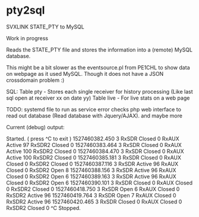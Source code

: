 # pty2sql
SVXLINK STATE_PTY to MySQL

Work in progress

Reads the STATE_PTY file and stores the information into a (remote) MySQL database.

This might be a bit slower as the eventsource.pl from PE1CHL to show data on webpage as it used MySQL.
Though it does not have a JSON crossdomain problem :)

SQL:
Table pty - Stores each single receiver for history processing (Like last sql open at receiver xx on date yy)
Table live - For live stats on a web page

TODO:
systemd file to run as service
error checks
php web interface to read out database (Read database with Jquery/AJAX).
and maybe more


Current (debug) output:

Started. ( press ^C to exit )
1527460382.450 3 RxSDR Closed 0 RxAUX Active 97 RxSDR2 Closed 0
1527460383.464 3 RxSDR Closed 0 RxAUX Active 100 RxSDR2 Closed 0
1527460384.470 3 RxSDR Closed 0 RxAUX Active 100 RxSDR2 Closed 0
1527460385.181 3 RxSDR Closed 0 RxAUX Closed 0 RxSDR2 Closed 0
1527460387.116 3 RxSDR Active 96 RxAUX Closed 0 RxSDR2 Open 8
1527460388.156 3 RxSDR Active 96 RxAUX Closed 0 RxSDR2 Open 6
1527460389.163 3 RxSDR Active 96 RxAUX Closed 0 RxSDR2 Open 6
1527460390.101 3 RxSDR Closed 0 RxAUX Closed 0 RxSDR2 Closed 0
1527460418.750 3 RxSDR Open 6 RxAUX Closed 0 RxSDR2 Active 96
1527460419.764 3 RxSDR Open 7 RxAUX Closed 0 RxSDR2 Active 96
1527460420.465 3 RxSDR Closed 0 RxAUX Closed 0 RxSDR2 Closed 0
^C
Stopped.
